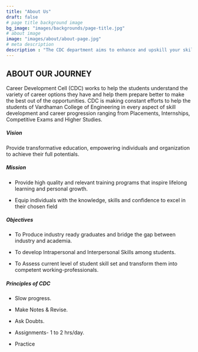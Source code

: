 ```yaml
---
title: "About Us"
draft: false
# page title background image
bg_image: "images/backgrounds/page-title.jpg"
# about image
image: "images/about/about-page.jpg"
# meta description
description : "The CDC department aims to enhance and upskill your skils and bridge a gap between academic learning and industry requirements."
---
```


## ABOUT OUR JOURNEY

Career Development Cell (CDC) works to help the students understand the variety of career options they have and help them prepare better to make the best out of the opportunities. CDC is making constant efforts to help the students of Vardhaman College of Engineering in every aspect of skill development and career progression ranging from Placements, Internships, Competitive Exams and Higher Studies.

##### Vision

Provide transformative education, empowering individuals and organization to achieve their full potentials.

##### Mission

  * Provide high quality and relevant training programs that inspire lifelong learning and personal growth.

  * Equip individuals with the knowledge, skills and confidence to excel in their chosen field

##### Objectives

  - To Produce industry ready graduates and bridge the gap between industry and academia.

  - To develop Intrapersonal and Interpersonal Skills among students.

  -  To Assess current level of student skill set and transform them into competent working-professionals.

##### Principles of CDC

  - Slow progress.

  - Make Notes & Revise.

  - Ask Doubts.

  - Assignments- 1 to 2 hrs/day.

  - Practice 
